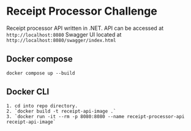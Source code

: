# Receipt Processor Challenge

Receipt processor API written in .NET.
API can be accessed at `http://localhost:8080`
Swagger UI located at `http://localhost:8080/swagger/index.html`

## Docker compose
`docker compose up --build`

## Docker CLI
    1. cd into repo directory.
    2. `docker build -t receipt-api-image .`
    3. `docker run -it --rm -p 8080:8080 --name receipt-processor-api receipt-api-image`